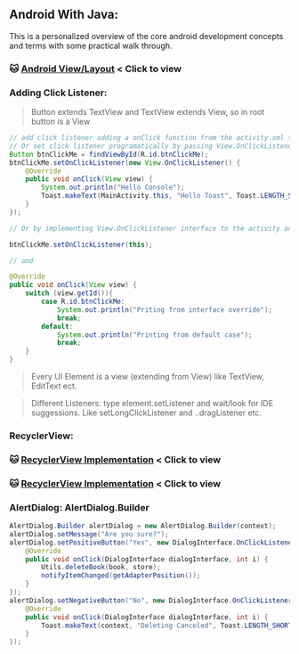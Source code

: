 ## Android With Java:
This is a personalized overview of the core android development concepts and terms with some practical walk through.

### :cat: [Android View/Layout](./android-view-cheat.md) < Click to view

### Adding Click Listener:
> Button extends TextView and TextView extends View, so in root button is a View

```java
// add click listener adding a onClick function from the activity.xml to activity.java
// Or set click listener programatically by passing View.OnClickListener interface
Button btnClickMe = findViewById(R.id.btnClickMe);
btnClickMe.setOnClickListener(new View.OnClickListener() {
    @Override
    public void onClick(View view) {
        System.out.println("Hello Console");
        Toast.makeText(MainActivity.this, "Hello Toast", Toast.LENGTH_SHORT).show();
    }
});

// Or by implementing View.OnClickListener interface to the activity and overriding the method and setting the click listener on that method by

btnClickMe.setOnClickListener(this);

// and

@Override
public void onClick(View view) {
    switch (view.getId()){
        case R.id.btnClickMe:
            System.out.println("Priting from interface override");
            break;
        default:
            System.out.println("Printing from default case");
            break;
    }
}
```
> Every UI Element is a view (extending from View) like TextView, EditText ect.

> Different Listeners: type element.setListener and wait/look for IDE suggessions. Like setLongClickListener and ..dragListener etc.

### RecyclerView:
### :cat: [RecyclerView Implementation](./AndroidRecyclerView/README.md) < Click to view
### :cat: [RecyclerView Implementation](./BookManagerAndroid//README.md) < Click to view

### AlertDialog: AlertDialog.Builder
```java
AlertDialog.Builder alertDialog = new AlertDialog.Builder(context);
alertDialog.setMessage("Are you sure?");
alertDialog.setPositiveButton("Yes", new DialogInterface.OnClickListener() {
    @Override
    public void onClick(DialogInterface dialogInterface, int i) {
        Utils.deleteBook(book, store);
        notifyItemChanged(getAdapterPosition());
    }
});
alertDialog.setNegativeButton("No", new DialogInterface.OnClickListener() {
    @Override
    public void onClick(DialogInterface dialogInterface, int i) {
        Toast.makeText(context, "Deleting Canceled", Toast.LENGTH_SHORT).show();
    }
});
```


